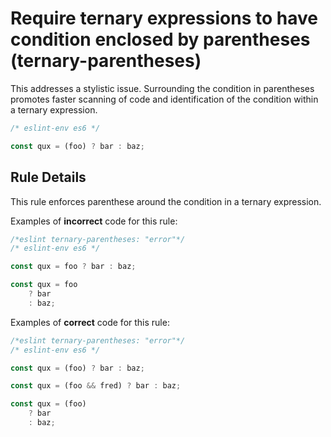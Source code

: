 # Require ternary expressions to have condition enclosed by parentheses (ternary-parentheses)

This addresses a stylistic issue. Surrounding the condition in parentheses promotes faster scanning of code and identification of the condition within a ternary expression.

```js
/* eslint-env es6 */

const qux = (foo) ? bar : baz;
```

## Rule Details

This rule enforces parenthese around the condition in a ternary expression.

Examples of **incorrect** code for this rule:

```js
/*eslint ternary-parentheses: "error"*/
/* eslint-env es6 */

const qux = foo ? bar : baz;

const qux = foo
    ? bar
    : baz;
```

Examples of **correct** code for this rule:

```js
/*eslint ternary-parentheses: "error"*/
/* eslint-env es6 */

const qux = (foo) ? bar : baz;

const qux = (foo && fred) ? bar : baz;

const qux = (foo)
    ? bar
    : baz;
```
